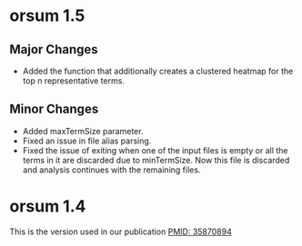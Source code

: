 # orsum 1.5

## Major Changes
- Added the function that additionally creates a clustered heatmap for the top n representative terms.

## Minor Changes
- Added maxTermSize parameter.
- Fixed an issue in file alias parsing.
- Fixed the issue of exiting when one of the input files is empty or all the terms in it are discarded due to minTermSize. Now this file is discarded and analysis continues with the remaining files.

# orsum 1.4
This is the version used in our publication <a href=https://pubmed.ncbi.nlm.nih.gov/35870894/>PMID: 35870894</a>
